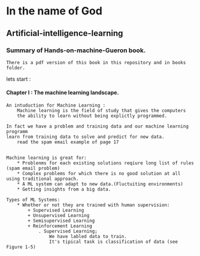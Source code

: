 # In the name of God
 ## Artificial-intelligence-learning

  ### Summary of Hands-on-machine-Gueron book.

    There is a pdf version of this book in this repository and in books folder.

  lets start : 

  #### Chapter I : The machine learning landscape.
    An intuduction for Machine Learning : 
        Machine learning is the field of study that gives the computers
        the ability to learn without being explictly programmed.
    
    In fact we have a problem and training data and our machine learning programm
    learn from training data to solve and predict for new data.
        read the spam email example of page 17
    
    
    Machine learning is great for:
        * Problenms for each existing solutions reqiure long list of rules (spam email problem)
        * Complex problems for which there is no good solution at all using traditional approach.
        * A ML system can adapt to new data.(Fluctuiting environments)
        * Getting insights from a big data.
    
    Types of ML Systems:
        * Whether or not they are trained with human supervision:
            + Supervised Learning
            + Unsupervised Learning
            + Semisupervised Learning
            + Reinforcement Learning
                . Supervised Learning;
                    We have labled data to train.
                    It's tipical task is classification of data (see Figure 1-5)
                    